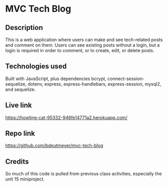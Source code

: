 # MVC Tech Blog

## Description
This is a web application where users can make and see tech-related posts and comment on them. Users can see existing posts without a login, but a login is required in order to comment, or to create, edit, or delete posts.

## Technologies used
Built with JavaScript, plus dependencies bcrypt, connect-session-sequelize, dotenv, express, express-handlebars, express-session, mysql2, and sequelize.

## Live link
https://howling-cat-95332-946fe14771a2.herokuapp.com/

## Repo link
https://github.com/bdeutmeyer/mvc-tech-blog

## Credits
So much of this code is pulled from previous class activities, especially the unit 15 miniproject.